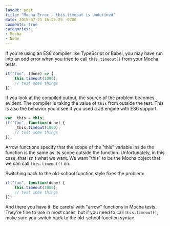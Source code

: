 ```yaml
---
layout: post
title: "Mocha Error - this.timeout is undefined"
date: 2015-07-21 16:25:25 -0700
comments: true
categories:
- Mocha
- Node
---
```


If you're using an ES6 compiler like TypeScript or Babel, you may have run into an odd error when you tried to call `this.timeout()` from your Mocha tests.


```javascript
it("foo", (done) => {
	this.timeout(1000);
	// test some things
});
```

If you look at the compiled output, the source of the problem becomes evident.
The compiler is taking the value of `this` from outside the test.
This is also the behavior you'd see if you used a JS engine with ES6 support.

```javascript
var _this = this;
it("foo", function(done) {
	_this.timeout(1000);
	// test some things
});
```

Arrow functions specify that the scope of the "this" variable inside the function is the same as its scope outside the function.
Unfortunately, in this case, that isn't what we want. We want "this" to be the Mocha object that we can call `this.timeout()` on.

Switching back to the old-school function style fixes the problem:

```javascript
it("foo", function(done) {
	this.timeout(1000);
	// test some things
});
```

And there you have it. Be careful with "arrow" functions in Mocha tests. They're fine to use in most cases, but if you need to call `this.timeout()`, make sure you switch back to the old-school function syntax.
